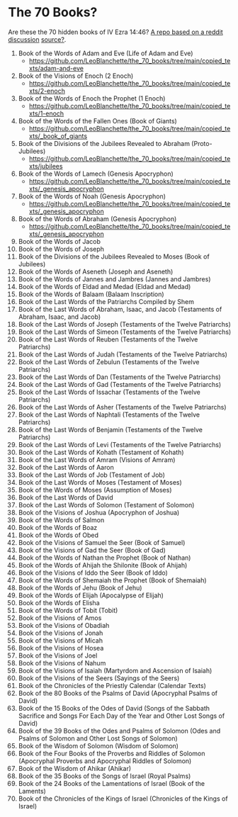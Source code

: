 # The 70 Books?

Are these the 70 hidden books of IV Ezra 14:46? [A repo based on a reddit discussion](https://www.reddit.com/r/trueearthscience/comments/1bicrij/are_these_the_70_hidden_books_of_iv_ezra_1446/) [source?](https://web.archive.org/web/20221116184359/https://orthodoxessenejudaism.wordpress.com/2016/04/25/the-70-apocrypha-books-of-ezra/comment-page-1/). 

1. Book of the Words of Adam and Eve (Life of Adam and Eve)
   - https://github.com/LeoBlanchette/the_70_books/tree/main/copied_texts/adam-and-eve
3. Book of the Visions of Enoch (2 Enoch)
   - https://github.com/LeoBlanchette/the_70_books/tree/main/copied_texts/2-enoch
5. Book of the Words of Enoch the Prophet (1 Enoch)
   - https://github.com/LeoBlanchette/the_70_books/tree/main/copied_texts/1-enoch
7. Book of the Words of the Fallen Ones (Book of Giants)
   - https://github.com/LeoBlanchette/the_70_books/tree/main/copied_texts/_book_of_giants
9. Book of the Divisions of the Jubilees Revealed to Abraham (Proto-Jubilees)
    - https://github.com/LeoBlanchette/the_70_books/tree/main/copied_texts/jubilees
11. Book of the Words of Lamech (Genesis Apocryphon)
    - https://github.com/LeoBlanchette/the_70_books/tree/main/copied_texts/_genesis_apocryphon
13. Book of the Words of Noah (Genesis Apocryphon)
    - https://github.com/LeoBlanchette/the_70_books/tree/main/copied_texts/_genesis_apocryphon
15. Book of the Words of Abraham (Genesis Apocryphon)
    - https://github.com/LeoBlanchette/the_70_books/tree/main/copied_texts/_genesis_apocryphon
17. Book of the Words of Jacob
18. Book of the Words of Joseph
19. Book of the Divisions of the Jubilees Revealed to Moses (Book of Jubilees)
20. Book of the Words of Aseneth (Joseph and Aseneth)
21. Book of the Words of Jannes and Jambres (Jannes and Jambres)
22. Book of the Words of Eldad and Medad (Eldad and Medad)
23. Book of the Words of Balaam (Balaam Inscription)
24. Book of the Last Words of the Patriarchs Compiled by Shem
25. Book of the Last Words of Abraham, Isaac, and Jacob (Testaments of Abraham, Isaac, and Jacob)
26. Book of the Last Words of Joseph (Testaments of the Twelve Patriarchs)
27. Book of the Last Words of Simeon (Testaments of the Twelve Patriarchs)
28. Book of the Last Words of Reuben (Testaments of the Twelve Patriarchs)
29. Book of the Last Words of Judah (Testaments of the Twelve Patriarchs)
30. Book of the Last Words of Zebulun (Testaments of the Twelve Patriarchs)
31. Book of the Last Words of Dan (Testaments of the Twelve Patriarchs)
32. Book of the Last Words of Gad (Testaments of the Twelve Patriarchs)
33. Book of the Last Words of Issachar (Testaments of the Twelve Patriarchs)
34. Book of the Last Words of Asher (Testaments of the Twelve Patriarchs)
35. Book of the Last Words of Naphtali (Testaments of the Twelve Patriarchs)
36. Book of the Last Words of Benjamin (Testaments of the Twelve Patriarchs)
37. Book of the Last Words of Levi (Testaments of the Twelve Patriarchs)
38. Book of the Last Words of Kohath (Testament of Kohath)
39. Book of the Last Words of Amram (Visions of Amram)
40. Book of the Last Words of Aaron
41. Book of the Last Words of Job (Testament of Job)
42. Book of the Last Words of Moses (Testament of Moses)
43. Book of the Words of Moses (Assumption of Moses)
44. Book of the Last Words of David
45. Book of the Last Words of Solomon (Testament of Solomon)
46. Book of the Visions of Joshua (Apocryphon of Joshua)
47. Book of the Words of Salmon
48. Book of the Words of Boaz
49. Book of the Words of Obed
50. Book of the Visions of Samuel the Seer (Book of Samuel)
51. Book of the Visions of Gad the Seer (Book of Gad)
52. Book of the Words of Nathan the Prophet (Book of Nathan)
53. Book of the Words of Ahijah the Shilonite (Book of Ahijah)
54. Book of the Visions of Iddo the Seer (Book of Iddo)
55. Book of the Words of Shemaiah the Prophet (Book of Shemaiah)
56. Book of the Words of Jehu (Book of Jehu)
57. Book of the Words of Elijah (Apocalypse of Elijah)
58. Book of the Words of Elisha
59. Book of the Words of Tobit (Tobit)
60. Book of the Visions of Amos
61. Book of the Visions of Obadiah
62. Book of the Visions of Jonah
63. Book of the Visions of Micah
64. Book of the Visions of Hosea
65. Book of the Visions of Joel
66. Book of the Visions of Nahum
67. Book of the Visions of Isaiah (Martyrdom and Ascension of Isaiah)
68. Book of the Visions of the Seers (Sayings of the Seers)
69. Book of the Chronicles of the Priestly Calendar (Calendar Texts)
70. Book of the 80 Books of the Psalms of David (Apocryphal Psalms of David)
71. Book of the 15 Books of the Odes of David (Songs of the Sabbath Sacrifice and Songs For Each Day of the Year and Other Lost Songs of David)
72. Book of the 39 Books of the Odes and Psalms of Solomon (Odes and Psalms of Solomon and Other Lost Songs of Solomon)
73. Book of the Wisdom of Solomon (Wisdom of Solomon)
74. Book of the Four Books of the Proverbs and Riddles of Solomon (Apocryphal Proverbs and Apocryphal Riddles of Solomon)
75. Book of the Wisdom of Ahikar (Ahikar)
76. Book of the 35 Books of the Songs of Israel (Royal Psalms)
77. Book of the 24 Books of the Lamentations of Israel (Book of the Laments)
78. Book of the Chronicles of the Kings of Israel (Chronicles of the Kings of Israel)
